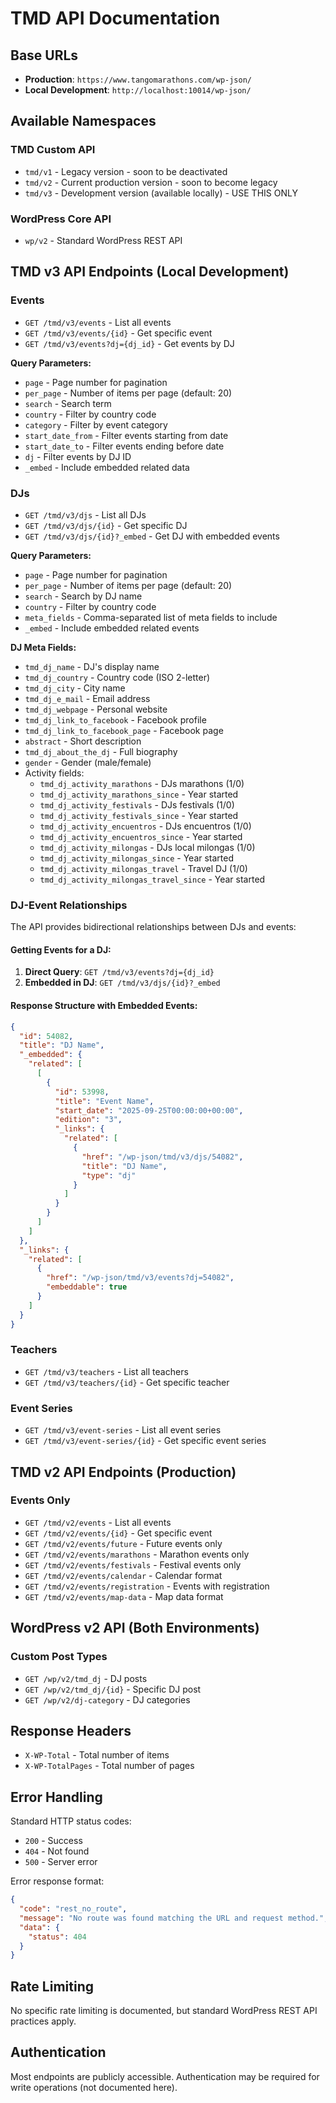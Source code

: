 # TMD API Documentation

## Base URLs

- **Production**: `https://www.tangomarathons.com/wp-json/`
- **Local Development**: `http://localhost:10014/wp-json/`

## Available Namespaces

### TMD Custom API

- `tmd/v1` - Legacy version - soon to be deactivated
- `tmd/v2` - Current production version - soon to become legacy
- `tmd/v3` - Development version (available locally) - USE THIS ONLY

### WordPress Core API

- `wp/v2` - Standard WordPress REST API

## TMD v3 API Endpoints (Local Development)

### Events

- `GET /tmd/v3/events` - List all events
- `GET /tmd/v3/events/{id}` - Get specific event
- `GET /tmd/v3/events?dj={dj_id}` - Get events by DJ

**Query Parameters:**

- `page` - Page number for pagination
- `per_page` - Number of items per page (default: 20)
- `search` - Search term
- `country` - Filter by country code
- `category` - Filter by event category
- `start_date_from` - Filter events starting from date
- `start_date_to` - Filter events ending before date
- `dj` - Filter events by DJ ID
- `_embed` - Include embedded related data

### DJs

- `GET /tmd/v3/djs` - List all DJs
- `GET /tmd/v3/djs/{id}` - Get specific DJ
- `GET /tmd/v3/djs/{id}?_embed` - Get DJ with embedded events

**Query Parameters:**

- `page` - Page number for pagination
- `per_page` - Number of items per page (default: 20)
- `search` - Search by DJ name
- `country` - Filter by country code
- `meta_fields` - Comma-separated list of meta fields to include
- `_embed` - Include embedded related events

**DJ Meta Fields:**

- `tmd_dj_name` - DJ's display name
- `tmd_dj_country` - Country code (ISO 2-letter)
- `tmd_dj_city` - City name
- `tmd_dj_e_mail` - Email address
- `tmd_dj_webpage` - Personal website
- `tmd_dj_link_to_facebook` - Facebook profile
- `tmd_dj_link_to_facebook_page` - Facebook page
- `abstract` - Short description
- `tmd_dj_about_the_dj` - Full biography
- `gender` - Gender (male/female)
- Activity fields:
  - `tmd_dj_activity_marathons` - DJs marathons (1/0)
  - `tmd_dj_activity_marathons_since` - Year started
  - `tmd_dj_activity_festivals` - DJs festivals (1/0)
  - `tmd_dj_activity_festivals_since` - Year started
  - `tmd_dj_activity_encuentros` - DJs encuentros (1/0)
  - `tmd_dj_activity_encuentros_since` - Year started
  - `tmd_dj_activity_milongas` - DJs local milongas (1/0)
  - `tmd_dj_activity_milongas_since` - Year started
  - `tmd_dj_activity_milongas_travel` - Travel DJ (1/0)
  - `tmd_dj_activity_milongas_travel_since` - Year started

### DJ-Event Relationships

The API provides bidirectional relationships between DJs and events:

#### Getting Events for a DJ:

1. **Direct Query**: `GET /tmd/v3/events?dj={dj_id}`
2. **Embedded in DJ**: `GET /tmd/v3/djs/{id}?_embed`

#### Response Structure with Embedded Events:

```json
{
  "id": 54082,
  "title": "DJ Name",
  "_embedded": {
    "related": [
      [
        {
          "id": 53998,
          "title": "Event Name",
          "start_date": "2025-09-25T00:00:00+00:00",
          "edition": "3",
          "_links": {
            "related": [
              {
                "href": "/wp-json/tmd/v3/djs/54082",
                "title": "DJ Name",
                "type": "dj"
              }
            ]
          }
        }
      ]
    ]
  },
  "_links": {
    "related": [
      {
        "href": "/wp-json/tmd/v3/events?dj=54082",
        "embeddable": true
      }
    ]
  }
}
```

### Teachers

- `GET /tmd/v3/teachers` - List all teachers
- `GET /tmd/v3/teachers/{id}` - Get specific teacher

### Event Series

- `GET /tmd/v3/event-series` - List all event series
- `GET /tmd/v3/event-series/{id}` - Get specific event series

## TMD v2 API Endpoints (Production)

### Events Only

- `GET /tmd/v2/events` - List all events
- `GET /tmd/v2/events/{id}` - Get specific event
- `GET /tmd/v2/events/future` - Future events only
- `GET /tmd/v2/events/marathons` - Marathon events only
- `GET /tmd/v2/events/festivals` - Festival events only
- `GET /tmd/v2/events/calendar` - Calendar format
- `GET /tmd/v2/events/registration` - Events with registration
- `GET /tmd/v2/events/map-data` - Map data format

## WordPress v2 API (Both Environments)

### Custom Post Types

- `GET /wp/v2/tmd_dj` - DJ posts
- `GET /wp/v2/tmd_dj/{id}` - Specific DJ post
- `GET /wp/v2/dj-category` - DJ categories

## Response Headers

- `X-WP-Total` - Total number of items
- `X-WP-TotalPages` - Total number of pages

## Error Handling

Standard HTTP status codes:

- `200` - Success
- `404` - Not found
- `500` - Server error

Error response format:

```json
{
  "code": "rest_no_route",
  "message": "No route was found matching the URL and request method.",
  "data": {
    "status": 404
  }
}
```

## Rate Limiting

No specific rate limiting is documented, but standard WordPress REST API practices apply.

## Authentication

Most endpoints are publicly accessible. Authentication may be required for write operations (not documented here).
